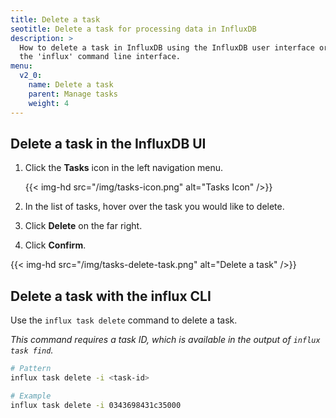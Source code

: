 ```yaml
---
title: Delete a task
seotitle: Delete a task for processing data in InfluxDB
description: >
  How to delete a task in InfluxDB using the InfluxDB user interface or using
  the 'influx' command line interface.
menu:
  v2_0:
    name: Delete a task
    parent: Manage tasks
    weight: 4
---
```


## Delete a task in the InfluxDB UI
1. Click the **Tasks** icon in the left navigation menu.

    {{< img-hd src="/img/tasks-icon.png" alt="Tasks Icon" />}}

2. In the list of tasks, hover over the task you would like to delete.
3. Click **Delete** on the far right.
4. Click **Confirm**.

{{< img-hd src="/img/tasks-delete-task.png" alt="Delete a task" />}}


## Delete a task with the influx CLI
Use the `influx task delete` command to delete a task.

_This command requires a task ID, which is available in the output of `influx task find`._

```sh
# Pattern
influx task delete -i <task-id>

# Example
influx task delete -i 0343698431c35000
```
